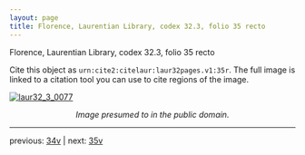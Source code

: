 ```yaml
---
layout: page
title: Florence, Laurentian Library, codex 32.3, folio 35 recto
---
```


Florence, Laurentian Library, codex 32.3, folio 35 recto

Cite this object as `urn:cite2:citelaur:laur32pages.v1:35r`.  The full image is linked to a citation tool you can use to cite regions of the image.

[![laur32_3_0077](http://www.homermultitext.org/iipsrv?IIIF=/project/homer/pyramidal/deepzoom/citelaur/laur32imgs/v1/laur32_3_0077.tif/full/800,/0/default.jpg)](http://www.homermultitext.org/ict2/?urn=urn:cite2:citelaur:laur32imgs.v1:laur32_3_0077) 

<p style="text-align: center; font-style: italic;">Image presumed to in the public domain.</p>

---

previous: [34v](../34v/) | next: [35v](../35v/)